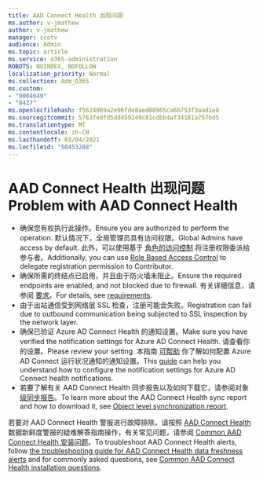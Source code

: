```yaml
---
title: AAD Connect Health 出现问题
ms.author: v-jmathew
author: v-jmathew
manager: scotv
audience: Admin
ms.topic: article
ms.service: o365-administration
ROBOTS: NOINDEX, NOFOLLOW
localization_priority: Normal
ms.collection: Adm_O365
ms.custom:
- "9004649"
- "8427"
ms.openlocfilehash: f5624069a2e96fde8aed08965ca6b753f3aad1e8
ms.sourcegitcommit: 5763fedfd5dd459249c81cdbb4af34181a757bd5
ms.translationtype: MT
ms.contentlocale: zh-CN
ms.lasthandoff: 03/04/2021
ms.locfileid: "50453288"
---
```

# <a name="problem-with-aad-connect-health"></a><span data-ttu-id="9325c-102">AAD Connect Health 出现问题</span><span class="sxs-lookup"><span data-stu-id="9325c-102">Problem with AAD Connect Health</span></span>

- <span data-ttu-id="9325c-103">确保您有权执行此操作。</span><span class="sxs-lookup"><span data-stu-id="9325c-103">Ensure you are authorized to perform the operation.</span></span> <span data-ttu-id="9325c-104">默认情况下，全局管理员具有访问权限。</span><span class="sxs-lookup"><span data-stu-id="9325c-104">Global Admins have access by default.</span></span> <span data-ttu-id="9325c-105">此外，可以使用基于 [角色的访问控制](https://docs.microsoft.com/azure/active-directory/connect-health/active-directory-aadconnect-health-operations) 将注册权限委派给参与者。</span><span class="sxs-lookup"><span data-stu-id="9325c-105">Additionally, you can use [Role Based Access Control](https://docs.microsoft.com/azure/active-directory/connect-health/active-directory-aadconnect-health-operations) to delegate registration permission to Contributor.</span></span>
- <span data-ttu-id="9325c-106">确保所需的终结点已启用，并且由于防火墙未阻止。</span><span class="sxs-lookup"><span data-stu-id="9325c-106">Ensure the required endpoints are enabled, and not blocked due to firewall.</span></span> <span data-ttu-id="9325c-107">有关详细信息，请参阅 [要求](https://docs.microsoft.com/azure/active-directory/hybrid/how-to-connect-health-agent-install)。</span><span class="sxs-lookup"><span data-stu-id="9325c-107">For details, see [requirements](https://docs.microsoft.com/azure/active-directory/hybrid/how-to-connect-health-agent-install).</span></span>
- <span data-ttu-id="9325c-108">由于出站通信受到网络层 SSL 检查，注册可能会失败。</span><span class="sxs-lookup"><span data-stu-id="9325c-108">Registration can fail due to outbound communication being subjected to SSL inspection by the network layer.</span></span>
- <span data-ttu-id="9325c-109">确保已验证 Azure AD Connect Health 的通知设置。</span><span class="sxs-lookup"><span data-stu-id="9325c-109">Make sure you have verified the notification settings for Azure AD Connect Health.</span></span> <span data-ttu-id="9325c-110">请查看你的设置。</span><span class="sxs-lookup"><span data-stu-id="9325c-110">Please review your setting.</span></span> <span data-ttu-id="9325c-111">本指南 [可帮助](https://docs.microsoft.com/azure/active-directory/hybrid/how-to-connect-health-operations) 你了解如何配置 Azure AD Connect 运行状况通知的通知设置。</span><span class="sxs-lookup"><span data-stu-id="9325c-111">This [guide](https://docs.microsoft.com/azure/active-directory/hybrid/how-to-connect-health-operations) can help you understand how to configure the notification settings for Azure AD Connect health notifications.</span></span>
- <span data-ttu-id="9325c-112">若要了解有关 AAD Connect Health 同步报告以及如何下载它，请参阅对象 [级同步报告](https://docs.microsoft.com/azure/active-directory/hybrid/how-to-connect-health-sync)。</span><span class="sxs-lookup"><span data-stu-id="9325c-112">To learn more about the AAD Connect Health sync report and how to download it, see [Object level synchronization report](https://docs.microsoft.com/azure/active-directory/hybrid/how-to-connect-health-sync).</span></span>

<span data-ttu-id="9325c-113">若要对 AAD Connect Health 警报进行故障排除，请按照 [AAD Connect Health](https://docs.microsoft.com/azure/active-directory/hybrid/how-to-connect-health-data-freshness) 数据新鲜度警报的疑难解答指南操作，有关常见问题，请参阅 [Common AAD Connect Health 安装问题](https://docs.microsoft.com/azure/active-directory/hybrid/reference-connect-health-faq)。</span><span class="sxs-lookup"><span data-stu-id="9325c-113">To troubleshoot AAD Connect Health alerts, follow [the troubleshooting guide for AAD Connect Health data freshness alerts](https://docs.microsoft.com/azure/active-directory/hybrid/how-to-connect-health-data-freshness) and for commonly asked questions, see [Common AAD Connect Health installation questions](https://docs.microsoft.com/azure/active-directory/hybrid/reference-connect-health-faq).</span></span>
